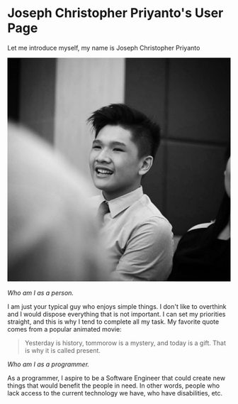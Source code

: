 # Joseph Christopher Priyanto's User Page


Let me introduce myself, my name is Joseph Christopher Priyanto

![My Self-portrait](Screenshots/picture.jpeg)

*Who am I as a person.*

I am just your typical guy who enjoys simple things. I don't like to overthink and I would dispose everything that is not important. I can set my priorities straight, and this is why I tend to complete all my task. My favorite quote comes from a popular animated movie:

> Yesterday is history, tommorow is a mystery, and today is a gift. That is why it is called present.

*Who am I as a programmer.*

As a programmer, I aspire to be a Software Engineer that could create new things that would benefit the people in need. In other words, people who lack access to the current technology we have, who have disabilities, etc.




